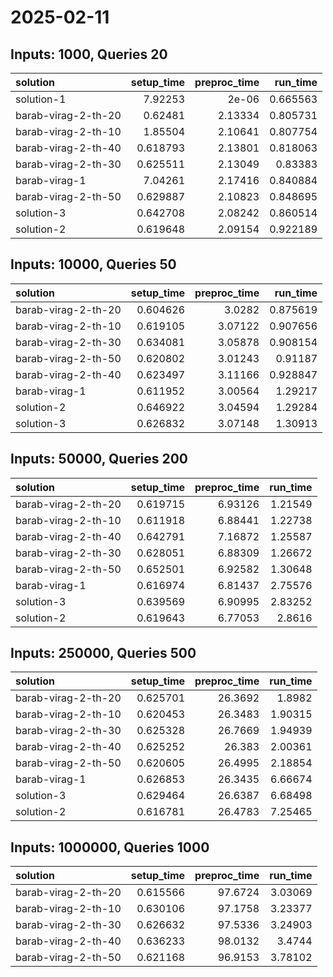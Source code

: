# 2025-02-11

## Inputs: 1000, Queries 20

| solution            |   setup_time |   preproc_time |   run_time |
|:--------------------|-------------:|---------------:|-----------:|
| solution-1          |     7.92253  |        2e-06   |   0.665563 |
| barab-virag-2-th-20 |     0.62481  |        2.13334 |   0.805731 |
| barab-virag-2-th-10 |     1.85504  |        2.10641 |   0.807754 |
| barab-virag-2-th-40 |     0.618793 |        2.13801 |   0.818063 |
| barab-virag-2-th-30 |     0.625511 |        2.13049 |   0.83383  |
| barab-virag-1       |     7.04261  |        2.17416 |   0.840884 |
| barab-virag-2-th-50 |     0.629887 |        2.10823 |   0.848695 |
| solution-3          |     0.642708 |        2.08242 |   0.860514 |
| solution-2          |     0.619648 |        2.09154 |   0.922189 |

## Inputs: 10000, Queries 50

| solution            |   setup_time |   preproc_time |   run_time |
|:--------------------|-------------:|---------------:|-----------:|
| barab-virag-2-th-20 |     0.604626 |        3.0282  |   0.875619 |
| barab-virag-2-th-10 |     0.619105 |        3.07122 |   0.907656 |
| barab-virag-2-th-30 |     0.634081 |        3.05878 |   0.908154 |
| barab-virag-2-th-50 |     0.620802 |        3.01243 |   0.91187  |
| barab-virag-2-th-40 |     0.623497 |        3.11166 |   0.928847 |
| barab-virag-1       |     0.611952 |        3.00564 |   1.29217  |
| solution-2          |     0.646922 |        3.04594 |   1.29284  |
| solution-3          |     0.626832 |        3.07148 |   1.30913  |

## Inputs: 50000, Queries 200

| solution            |   setup_time |   preproc_time |   run_time |
|:--------------------|-------------:|---------------:|-----------:|
| barab-virag-2-th-20 |     0.619715 |        6.93126 |    1.21549 |
| barab-virag-2-th-10 |     0.611918 |        6.88441 |    1.22738 |
| barab-virag-2-th-40 |     0.642791 |        7.16872 |    1.25587 |
| barab-virag-2-th-30 |     0.628051 |        6.88309 |    1.26672 |
| barab-virag-2-th-50 |     0.652501 |        6.92582 |    1.30648 |
| barab-virag-1       |     0.616974 |        6.81437 |    2.75576 |
| solution-3          |     0.639569 |        6.90995 |    2.83252 |
| solution-2          |     0.619643 |        6.77053 |    2.8616  |

## Inputs: 250000, Queries 500

| solution            |   setup_time |   preproc_time |   run_time |
|:--------------------|-------------:|---------------:|-----------:|
| barab-virag-2-th-20 |     0.625701 |        26.3692 |    1.8982  |
| barab-virag-2-th-10 |     0.620453 |        26.3483 |    1.90315 |
| barab-virag-2-th-30 |     0.625328 |        26.7669 |    1.94939 |
| barab-virag-2-th-40 |     0.625252 |        26.383  |    2.00361 |
| barab-virag-2-th-50 |     0.620605 |        26.4995 |    2.18854 |
| barab-virag-1       |     0.626853 |        26.3435 |    6.66674 |
| solution-3          |     0.629464 |        26.6387 |    6.68498 |
| solution-2          |     0.616781 |        26.4783 |    7.25465 |

## Inputs: 1000000, Queries 1000

| solution            |   setup_time |   preproc_time |   run_time |
|:--------------------|-------------:|---------------:|-----------:|
| barab-virag-2-th-20 |     0.615566 |        97.6724 |    3.03069 |
| barab-virag-2-th-10 |     0.630106 |        97.1758 |    3.23377 |
| barab-virag-2-th-30 |     0.626632 |        97.5336 |    3.24903 |
| barab-virag-2-th-40 |     0.636233 |        98.0132 |    3.4744  |
| barab-virag-2-th-50 |     0.621168 |        96.9153 |    3.78102 |